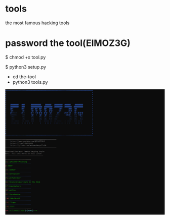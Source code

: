 # tools
the most famous hacking tools
# password the tool(ElMOZ3G)
$ chmod +x tool.py


$ python3 setup.py

* cd the-tool
* python3 tools.py



<img src="https://github.com/mohamedmayallo90/tools/blob/main/my%20tools.png">
